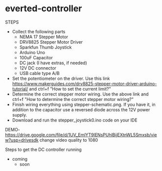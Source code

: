 # everted-controller
STEPS
- Collect the following parts
    - NEMA 17 Stepper Motor
    - DRV8825 Stepper Motor Driver
    - Sparkfun Thumb Joystick
    - Arduino Uno
    - 100uF Capacitor
    - DC jack (I have extras, if needed)
    - 12V DC connector
    - USB cable type A/B
- Set the potentiometer on the driver. Use this link https://www.makerguides.com/drv8825-stepper-motor-driver-arduino-tutorial/ and ctrl+f "How to set the current limit?"
- Determine the correct stepper motor wiring. Use the above link and ctrl+f "How to determine the correct stepper motor wiring?"
- Finish wiring everything using stepper-schematic.png. If you have it, in addition to the capacitor use a reversed diode across the 12V power supply.
- Download and run the stepper_joystick0.ino code on your IDE

DEMO- https://drive.google.com/file/d/1UV_EmlYT9lENsPUhlBijEXtnWL5Smxsb/view?usp=drivesdk change video quality to 1080

Steps to get the DC controller running
 - coming
     - soon
